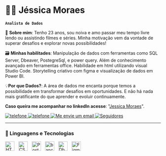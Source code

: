 # 🙋‍♀️ Jéssica Moraes

**`Analista de Dados`**

🎥 **Sobre mim**: 
Tenho 23 anos, sou noiva e amo passar meu tempo livre lendo ou assistindo filmes e séries. Minha motivação vem da vontade de superar desafios e explorar novas possibilidades!

🗃️ **Minhas habilitades**: Manipulação de dados com ferramentas como SQL Server, Dbeaver, PostegreSql, e power query. Além de conhecimento avançado em ferramentas office. 
Habilidade em html utilizando visual Studio Code. 
Storytelling criativo com figma e visualização de dados em Power BI. 

💡**Por que Dados?**: A área de dados me encanta porque temos a possibilidade em transformar desafios em oportunidades. E não há nada mais gratificante do que aprender e evoluir continuamente. 

**Caso queira me acompanhar no linkedIn acesse**: "[Jessica Moraes](https://www.linkedin.com/in/j%C3%A9ssica-moraes-8896a3199?utm_source=share&utm_campaign=share_via&utm_content=profile&utm_medium=android_app)".

<p align="left">
    <a href="https://wa.me/5511964125305?text=Ol%C3%A1%2C%20vi%20seu%20perfil%20no%20GitHub.">
        <img 
            alt="telefone" 
            title="Vamos conversar, me envie um WhatsApp" 
            src="https://custom-icon-badges.demolab.com/badge/-11--96412--5305-blue?style=for-the-badge&logo=phone&logoColor=white"
        />
    </a>
    <a href = "tel:+55 11 958131862" >
    <img
            alt="telefone" 
            title="Me ligue!" 
            src="https://custom-icon-badges.demolab.com/badge/-11--95813--1862-blue?style=for-the-badge&logo=phone&logoColor=white"
    />
    </a>
    <a href="mailto:moraesjessica234@gmail.com?subject=Vamos+conversar&body=Ol%C3%A1,+J%C3%A9ssica+vi+seu+perfil+no+GitHub+e+gostaria+de+conversar+sobre...">
        <img 
            alt="Me envie um email" 
            title="Me envie um email" 
            src="https://custom-icon-badges.demolab.com/badge/-moraesjessica234@gmail.com-orange?style=for-the-badge&logo=mention&logoColor=white"
        />
        <a href="https://github.com/JessicaMoraesx?tab=followers">
            <img 
                alt="Seguidores" 
                title="Me siga no GitHub" 
                src="https://custom-icon-badges.demolab.com/github/followers/JessicaMoraesx?color=236ad3&labelColor=1155ba&style=for-the-badge&logo=github&label=Seguidores&logoColor=white"
            />
        </a>
</p>

---

### 🤖 Linguagens e Tecnologias

<img 
    align="left" 
    alt="HTML"
    title="HTML" 
    width="30px" 
    style="padding-right: 10px;" 
    src="https://cdn.jsdelivr.net/gh/devicons/devicon@latest/icons/html5/html5-original.svg" 
/>
<img 
    align="left" 
    alt="CSS" 
    title="CSS"
    width="30px" 
    style="padding-right: 10px;" 
    src="https://cdn.jsdelivr.net/gh/devicons/devicon@latest/icons/css3/css3-original.svg" 
/>
<img 
    align="left" 
    alt="PostegreSQL" 
    title="PostegreSQL"
    width="30px" 
    style="padding-right: 10px;" 
    src="https://cdn.jsdelivr.net/gh/devicons/devicon@latest/icons/postgresql/postgresql-original.svg"
/>
<img 
    align="left" 
    alt="banco de dados azuresql"
    title="banco de dados azuresql" 
    width="30px" 
    style="padding-right: 10px;" 
    src="https://cdn.jsdelivr.net/gh/devicons/devicon/icons/azure/azure-original.svg"/>
<img 
    align="left" 
    alt="Dbeaver"
    title="Dbeaver" 
    width="30px" 
    style="padding-right: 10px;" 
    src="https://cdn.jsdelivr.net/gh/devicons/devicon@latest/icons/dbeaver/dbeaver-original.svg" />
<img
    align="left" 
    alt="Figma" 
    title="Figma"
    width="30px" 
    style="padding-right: 10px;" 
    src="https://cdn.jsdelivr.net/gh/devicons/devicon@latest/icons/figma/figma-original.svg"
/>

<br/>
<br/>
